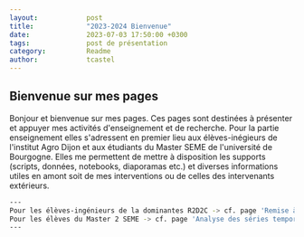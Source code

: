 ```yaml
---
layout:            post
title:             "2023-2024 Bienvenue"
date:              2023-07-03 17:50:00 +0300
tags:              post de présentation
category:          Readme
author:            tcastel
---
```


## Bienvenue sur mes pages
Bonjour et bienvenue sur mes pages. Ces pages sont destinées à présenter et appuyer mes activités d'enseignement et de recherche. Pour la partie enseignement elles s'adressent en premier lieu aux élèves-inégieurs de l'institut Agro Dijon et aux étudiants du Master SEME de l'université de Bourgogne. Elles me permettent de mettre à disposition les supports (scripts, données, notebooks, diaporamas etc.) et diverses informations utiles en amont soit de mes interventions ou de celles des intervenants extérieurs.

```bash
---
Pour les élèves-ingénieurs de la dominantes R2D2C -> cf. page 'Remise à niveau R'
Pour les élèves du Master 2 SEME -> cf. page 'Analyse des séries temporelles avec R'
---
```

